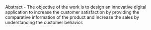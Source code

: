 
Abstract - The objective of the work is to design an innovative digital application to increase the customer satisfaction by providing the comparative information of the product and increase the sales by understanding the customer behavior.